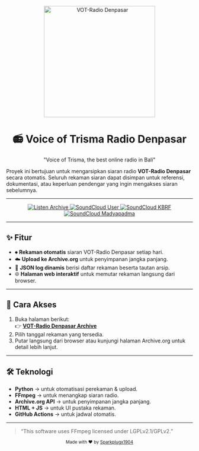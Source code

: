 <p align="center">
  <a href="https://madyapadma-online.com/" target="_blank">
    <img src="https://www.madyapadma-pustaka.com/srcpublic/img/logo-1.png" alt="VOT-Radio Denpasar" width="300"/>
  </a>
</p>



<h1 align="center">📻 Voice of Trisma Radio Denpasar</h1>

<p align="center">
  "Voice of Trisma, the best online radio in Bali"
</p>

<p align="left">
  Proyek ini bertujuan untuk mengarsipkan siaran radio <b>VOT-Radio Denpasar</b> secara otomatis. 
  Seluruh rekaman siaran dapat disimpan untuk referensi, dokumentasi, atau keperluan pendengar yang ingin mengakses siaran sebelumnya.
</p>

---

<p align="center">
<!-- Badge untuk Archive -->
<a href="https://sparkplugx1904.github.io/VOT-Denpasar/" target="_blank">
  <img src="https://img.shields.io/badge/Dengarkan%20Arsip%20Disini-blue?style=for-the-badge&logo=github&logoColor=white" alt="Listen Archive"/>
</a>


  <!-- Badge untuk SoundCloud user-293864053 -->
  <a href="https://soundcloud.com/user-293864053" target="_blank">
    <img src="https://img.shields.io/badge/Voice%20of%20Trisma-orange?style=for-the-badge&logo=soundcloud&logoColor=white&color=FF5500" alt="SoundCloud User"/>
  </a>

  <!-- Badge untuk SoundCloud madyapadma-kbrf -->
  <a href="https://soundcloud.com/madyapadma-kbrf" target="_blank">
    <img src="https://img.shields.io/badge/KBRF-orange?style=for-the-badge&logo=soundcloud&logoColor=white&color=FF5500" alt="SoundCloud KBRF"/>
  </a>

  <!-- Badge untuk SoundCloud madyapadma -->
  <a href="https://soundcloud.com/madyapadma" target="_blank">
    <img src="https://img.shields.io/badge/Madyapadma-orange?style=for-the-badge&logo=soundcloud&logoColor=white&color=FF5500" alt="SoundCloud Madyapadma"/>
  </a>
</p>

---

## ✨ Fitur
- ⏺ **Rekaman otomatis** siaran VOT-Radio Denpasar setiap hari.  
- ☁️ **Upload ke Archive.org** untuk penyimpanan jangka panjang.  
- 📑 **JSON log dinamis** berisi daftar rekaman beserta tautan arsip.  
- 🌐 **Halaman web interaktif** untuk memutar rekaman langsung dari browser.  

---

## 🚀 Cara Akses
1. Buka halaman berikut:  
   👉 **[VOT-Radio Denpasar Archive](https://sparkplugx1904.github.io/VOT-Denpasar/)**  
2. Pilih tanggal rekaman yang tersedia.  
3. Putar langsung dari browser atau kunjungi halaman Archive.org untuk detail lebih lanjut.

---

## 🛠️ Teknologi
- **Python** → untuk otomatisasi perekaman & upload.  
- **FFmpeg** → untuk menangkap siaran radio.  
- **Archive.org API** → untuk penyimpanan jangka panjang.  
- **HTML + JS** → untuk UI pustaka rekaman.  
- **GitHub Actions** → untuk jadwal otomatis.  

---
> “This software uses FFmpeg licensed under LGPLv2.1/GPLv2.”
<p align="center">
  <sub>Made with ❤️ by <a href="https://github.com/Sparkplugx1904" target="_blank">Sparkplugx1904</a></sub>
</p>

